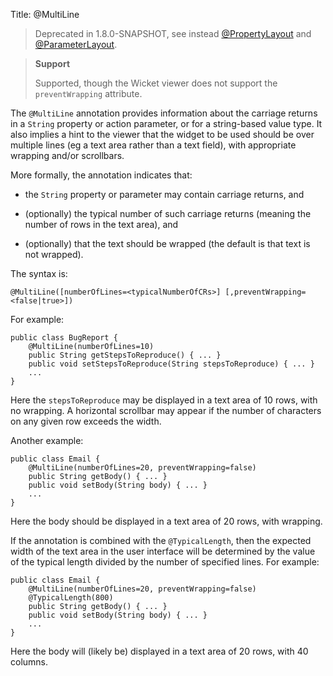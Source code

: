 Title: @MultiLine

> Deprecated in 1.8.0-SNAPSHOT, see instead [@PropertyLayout](./PropertyLayout.html) and [@ParameterLayout](./ParameterLayout.html).

> **Support**
>
> Supported, though the Wicket viewer does not support the `preventWrapping` attribute.

The `@MultiLine` annotation provides information about the carriage
returns in a `String` property or action parameter, or for a
string-based value type. It also implies a hint to the viewer that the
widget to be used should be over multiple lines (eg a text area rather
than a text field), with appropriate wrapping and/or scrollbars.

More formally, the annotation indicates that:

-   the `String` property or parameter may contain carriage returns, and

-   (optionally) the typical number of such carriage returns (meaning
    the number of rows in the text area), and

-   (optionally) that the text should be wrapped (the default is that
    text is not wrapped).

The syntax is:

`@MultiLine([numberOfLines=<typicalNumberOfCRs>]
        [,preventWrapping=<false|true>])`

For example:

    public class BugReport {
        @MultiLine(numberOfLines=10)
        public String getStepsToReproduce() { ... }
        public void setStepsToReproduce(String stepsToReproduce) { ... }
        ...
    }

Here the `stepsToReproduce` may be displayed in a text area of 10 rows,
with no wrapping. A horizontal scrollbar may appear if the number of
characters on any given row exceeds the width.

Another example:

    public class Email {
        @MultiLine(numberOfLines=20, preventWrapping=false)
        public String getBody() { ... }
        public void setBody(String body) { ... }
        ...
    }

Here the body should be displayed in a text area of 20 rows, with
wrapping.

If the annotation is combined with the `@TypicalLength`, then the
expected width of the text area in the user interface will be determined
by the value of the typical length divided by the number of specified
lines. For example:

    public class Email {
        @MultiLine(numberOfLines=20, preventWrapping=false)
        @TypicalLength(800)
        public String getBody() { ... }
        public void setBody(String body) { ... }
        ...
    }

Here the body will (likely be) displayed in a text area of 20 rows, with
40 columns.
